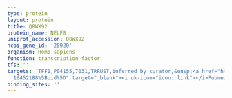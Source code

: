 ```yaml
---
type: protein
layout: protein
title: Q8WX92
protein_name: NELFB
uniprot_accession: Q8WX92
ncbi_gene_id: '25920'
organism: Homo sapiens
function: transcription factor
tfs: ''
targets: 'TFF1,P04155,7031,TRRUST,inferred by curator,&ensp;<a href="https://www.ncbi.nlm.nih.gov/pubmed/?term=17043641;
  16452188%5Buid%5D" target="_blank"><i uk-icon="icon: link"></i>Pubmed</a>'
binding_sites: ''
---
```

